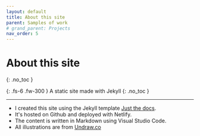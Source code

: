 ```yaml
---
layout: default
title: About this site 
parent: Samples of work
# grand_parent: Projects
nav_order: 5
---
```



# About this site 
{: .no_toc }

{: .fs-6 .fw-300 }
A static site made with Jekyll
{: .no_toc }

---

- I created this site using the Jekyll template [Just the docs](https://github.com/just-the-docs/just-the-docs).
- It's hosted on Github and deployed with Netlify.
- The content is written in Markdown using Visual Studio Code.
- All illustrations are from [Undraw.co](https://undraw.co/)